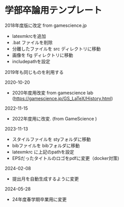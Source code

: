 # 学部卒論用テンプレート

2018年度版に改定  from gamescience.jp

- latexmkrcを追加
- .bat ファイルを削除
- 分離したファイルを src ディレクトリに移動
- 画像を fig ディレクトリに移動
- includepathを設定

2019年も同じものを利用する

2020-10-20
- 2020年度用改変 from gamescience lab
  (https://gamescience.jp/GS_LaTeX/History.html)
 
2022-11-15
- 2022年度用に改変. (from GameScience ) 
 
2023-11-13
- スタイルファイルを styフォルダに移動
- bibファイルを bibフォルダに移動
- latexmkrc に上記のpathを設定
- EPSだったタイトルのロゴをpdfに変更（docker対策)

2024-02-08
- 提出月を自動生成するように変更

2024-05-28
- 24年度春学期卒業用に変更

